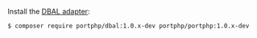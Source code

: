 Install the [DBAL adapter](https://github.com/portphp/dbal):

```bash
$ composer require portphp/dbal:1.0.x-dev portphp/portphp:1.0.x-dev
```
